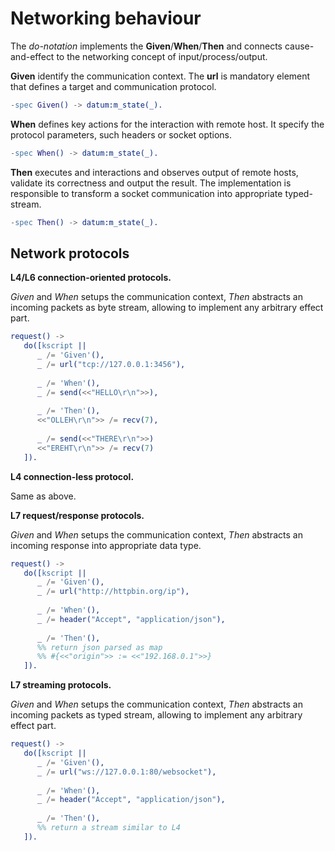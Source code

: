 # Networking behaviour

The *do-notation* implements the **Given**/**When**/**Then** and connects cause-and-effect to the networking concept of input/process/output.

**Given** identify the communication context. The **url** is mandatory element that defines a target and communication protocol.  

```erlang
-spec Given() -> datum:m_state(_).
```

**When** defines key actions for the interaction with remote host. It specify the protocol parameters, such headers or socket options.

```erlang
-spec When() -> datum:m_state(_).
```

**Then** executes and interactions and observes output of remote hosts, validate its correctness and output the result. The implementation is responsible to transform a socket communication into appropriate typed-stream.

```erlang
-spec Then() -> datum:m_state(_).
```

## Network protocols

**L4/L6 connection-oriented protocols.**

*Given* and *When* setups the communication context, *Then* abstracts an incoming packets as byte stream, allowing to implement any arbitrary effect part.

```erlang
request() ->
   do([kscript ||
      _ /= 'Given'(),
      _ /= url("tcp://127.0.0.1:3456"),
      
      _ /= 'When'(),
      _ /= send(<<"HELLO\r\n">>),
      
      _ /= 'Then'(),
      <<"OLLEH\r\n">> /= recv(7),
      
      _ /= send(<<"THERE\r\n">>) 
      <<"EREHT\r\n">> /= recv(7)
   ]).
```

**L4 connection-less protocol.**

Same as above.

**L7 request/response protocols.**

*Given* and *When* setups the communication context, *Then* abstracts an incoming response into appropriate data type.

```erlang
request() ->
   do([kscript ||
      _ /= 'Given'(),
      _ /= url("http://httpbin.org/ip"),
      
      _ /= 'When'(),
      _ /= header("Accept", "application/json"),
      
      _ /= 'Then'(),
      %% return json parsed as map
      %% #{<<"origin">> := <<"192.168.0.1">>} 
   ]).
```

**L7 streaming protocols.**

*Given* and *When* setups the communication context, *Then* abstracts an incoming packets as typed stream, allowing to implement any arbitrary effect part.

```erlang
request() ->
   do([kscript ||
      _ /= 'Given'(),
      _ /= url("ws://127.0.0.1:80/websocket"),
      
      _ /= 'When'(),
      _ /= header("Accept", "application/json"),
      
      _ /= 'Then'(),
      %% return a stream similar to L4
   ]).
```
